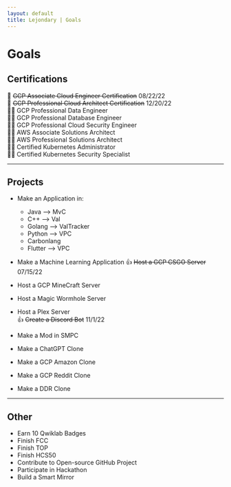 ```yaml
---
layout: default
title: Lejondary | Goals
---
```


# Goals

## Certifications

:medal_sports: ~~GCP Associate Cloud Engineer Certification~~ 08/22/22  
:medal_sports: ~~GCP Professional Cloud Architect Certification~~ 12/20/22  
:weight_lifting_man: GCP Professional Data Engineer  
:weight_lifting_man: GCP Professional Database Engineer  
:weight_lifting_man: GCP Professional Cloud Security Engineer  
:weight_lifting_man: AWS Associate Solutions Architect  
:weight_lifting_man: AWS Professional Solutions Architect  
:weight_lifting_man: Certified Kubernetes Administrator  
:weight_lifting_man: Certified Kubernetes Security Specialist  

---
 
## Projects

- Make an Application in:
  - Java --> MvC
  - C++ --> Val
  - Golang --> ValTracker
  - Python --> VPC
  - Carbonlang
  - Flutter --> VPC

- Make a Machine Learning Application
:+1: ~~Host a GCP CSGO Server~~ 07/15/22  
- Host a GCP MineCraft Server
- Host a Magic Wormhole Server
- Host a Plex Server  
:+1: ~~Create a Discord Bot~~ 11/1/22  
- Make a Mod in SMPC
- Make a ChatGPT Clone
- Make a GCP Amazon Clone
- Make a GCP Reddit Clone  
- Make a DDR Clone  

---

## Other

- Earn 10 Qwiklab Badges
- Finish FCC
- Finish TOP
- Finish HCS50
- Contribute to Open-source GitHub Project
- Participate in Hackathon
- Build a Smart Mirror
